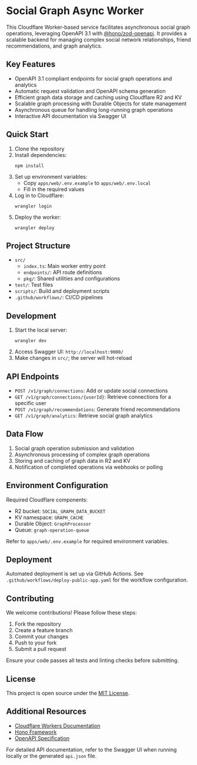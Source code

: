 # Social Graph Async Worker

This Cloudflare Worker-based service facilitates asynchronous social graph operations, leveraging OpenAPI 3.1 with [@hono/zod-openapi](https://github.com/honojs/hono). It provides a scalable backend for managing complex social network relationships, friend recommendations, and graph analytics.

## Key Features

- OpenAPI 3.1 compliant endpoints for social graph operations and analytics
- Automatic request validation and OpenAPI schema generation
- Efficient graph data storage and caching using Cloudflare R2 and KV
- Scalable graph processing with Durable Objects for state management
- Asynchronous queue for handling long-running graph operations
- Interactive API documentation via Swagger UI

## Quick Start

1. Clone the repository
2. Install dependencies:
   ```
   npm install
   ```
3. Set up environment variables:
   - Copy `apps/web/.env.example` to `apps/web/.env.local`
   - Fill in the required values
4. Log in to Cloudflare:
   ```
   wrangler login
   ```
5. Deploy the worker:
   ```
   wrangler deploy
   ```

## Project Structure

- `src/`
  - `index.ts`: Main worker entry point
  - `endpoints/`: API route definitions
  - `pkg/`: Shared utilities and configurations
- `test/`: Test files
- `scripts/`: Build and deployment scripts
- `.github/workflows/`: CI/CD pipelines

## Development

1. Start the local server:
   ```
   wrangler dev
   ```
2. Access Swagger UI: `http://localhost:9000/`
3. Make changes in `src/`; the server will hot-reload

## API Endpoints

- `POST /v1/graph/connections`: Add or update social connections
- `GET /v1/graph/connections/{userId}`: Retrieve connections for a specific user
- `POST /v1/graph/recommendations`: Generate friend recommendations
- `GET /v1/graph/analytics`: Retrieve social graph analytics

## Data Flow

1. Social graph operation submission and validation
2. Asynchronous processing of complex graph operations
3. Storing and caching of graph data in R2 and KV
4. Notification of completed operations via webhooks or polling

## Environment Configuration

Required Cloudflare components:
- R2 bucket: `SOCIAL_GRAPH_DATA_BUCKET`
- KV namespace: `GRAPH_CACHE`
- Durable Object: `GraphProcessor`
- Queue: `graph-operation-queue`

Refer to `apps/web/.env.example` for required environment variables.

## Deployment

Automated deployment is set up via GitHub Actions. See `.github/workflows/deploy-public-app.yaml` for the workflow configuration.

## Contributing

We welcome contributions! Please follow these steps:
1. Fork the repository
2. Create a feature branch
3. Commit your changes
4. Push to your fork
5. Submit a pull request

Ensure your code passes all tests and linting checks before submitting.

## License

This project is open source under the [MIT License](LICENSE).

## Additional Resources

- [Cloudflare Workers Documentation](https://developers.cloudflare.com/workers/)
- [Hono Framework](https://hono.dev/)
- [OpenAPI Specification](https://swagger.io/specification/)

For detailed API documentation, refer to the Swagger UI when running locally or the generated `api.json` file.
